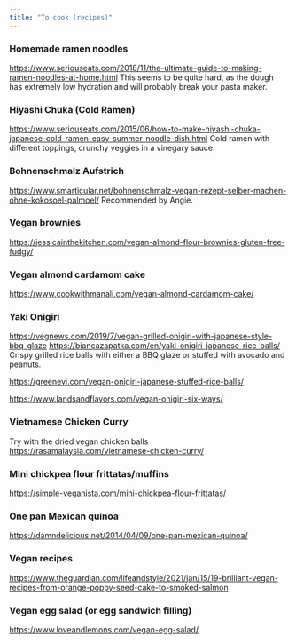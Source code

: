 ```yaml
---
title: "To cook (recipes)"
---
```


### Homemade ramen noodles
https://www.seriouseats.com/2018/11/the-ultimate-guide-to-making-ramen-noodles-at-home.html
This seems to be quite hard, as the dough has extremely low hydration and will probably break your pasta maker.

### Hiyashi Chuka (Cold Ramen)
https://www.seriouseats.com/2015/06/how-to-make-hiyashi-chuka-japanese-cold-ramen-easy-summer-noodle-dish.html
Cold ramen with different toppings, crunchy veggies in a vinegary sauce. 


### Bohnenschmalz Aufstrich
https://www.smarticular.net/bohnenschmalz-vegan-rezept-selber-machen-ohne-kokosoel-palmoel/
Recommended by Angie.

### Vegan brownies
https://jessicainthekitchen.com/vegan-almond-flour-brownies-gluten-free-fudgy/

### Vegan almond cardamom cake 
https://www.cookwithmanali.com/vegan-almond-cardamom-cake/

### Yaki Onigiri
https://vegnews.com/2019/7/vegan-grilled-onigiri-with-japanese-style-bbq-glaze
https://biancazapatka.com/en/yaki-onigiri-japanese-rice-balls/
Crispy grilled rice balls with either a BBQ glaze or stuffed with avocado and peanuts. 

https://greenevi.com/vegan-onigiri-japanese-stuffed-rice-balls/

https://www.landsandflavors.com/vegan-onigiri-six-ways/

### Vietnamese Chicken Curry
Try with the dried vegan chicken balls 
https://rasamalaysia.com/vietnamese-chicken-curry/

### Mini chickpea flour frittatas/muffins
https://simple-veganista.com/mini-chickpea-flour-frittatas/

### One pan Mexican quinoa
https://damndelicious.net/2014/04/09/one-pan-mexican-quinoa/

### Vegan recipes
https://www.theguardian.com/lifeandstyle/2021/jan/15/19-brilliant-vegan-recipes-from-orange-poppy-seed-cake-to-smoked-salmon

### Vegan egg salad (or egg sandwich filling)
https://www.loveandlemons.com/vegan-egg-salad/


